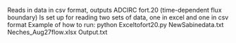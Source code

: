Reads in data in csv format, outputs ADCIRC fort.20 (time-dependent flux boundary)
Is set up for reading two sets of data, one in excel and one in csv format
Example of how to run:
python Exceltofort20.py NewSabinedata.txt Neches_Aug27flow.xlsx Output.txt
